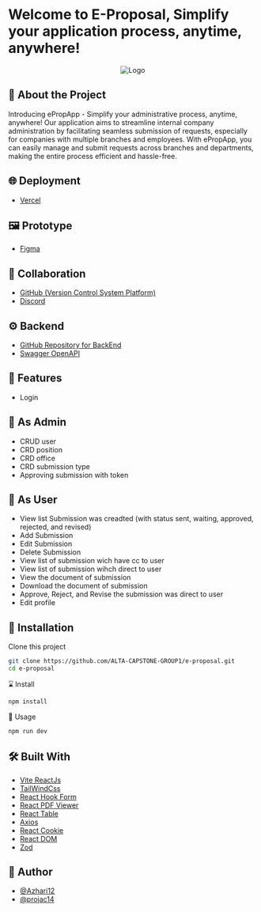 
# Welcome to E-Proposal, Simplify your application process, anytime, anywhere! 
<div align="center">
  <img src="https://res.cloudinary.com/dc0wgpho2/image/upload/v1684720861/eproplogo_koyqxz.jpg" alt="Logo">
</div>

## 📑 About the Project

Introducing ePropApp - Simplify your administrative process, anytime, anywhere! Our application aims to streamline internal company administration by facilitating seamless submission of requests, especially for companies with multiple branches and employees. With ePropApp, you can easily manage and submit requests across branches and departments, making the entire process efficient and hassle-free.
## 🌐 Deployment
- [Vercel](https://e-proposal-pb3i.vercel.app/)

## 🖼 Prototype
- [Figma](https://www.figma.com/file/o8ZmTq7YDpstHXnlLwOwm2/Untitled?type=design&node-id=15%3A12&t=8ihBD1Z9pm1shDTb-1)

## 🤝 Collaboration
- [GitHub (Version Control System Platform)](https://github.com/ALTA-CAPSTONE-GROUP1/e-proposal.git)
- [Discord](discord.com)

## ⚙ Backend
- [GitHub Repository for BackEnd](https://github.com/ALTA-CAPSTONE-GROUP1/e-proposal-BE.git)
- [Swagger OpenAPI](https://app.swaggerhub.com/apis-docs/123ADIYUDA/E-Proposal/1.0.0)

## 🔮 Features
- Login
## 🌟 As Admin
- CRUD user
- CRD position
- CRD office
- CRD submission type
- Approving submission with token
## 🌟 As User
- View list Submission was creadted (with status sent, waiting, approved, rejected, and revised)
- Add Submission
- Edit Submission
- Delete Submission
- View list of submission wich have cc to user
- View list of submission wihch direct to user
- View the document of submission
- Download the document of submission
- Approve, Reject, and Revise the submission was direct to user
- Edit profile

## 🧰 Installation

Clone this project

```bash
git clone https://github.com/ALTA-CAPSTONE-GROUP1/e-proposal.git
cd e-proposal
```
⌛ Install
```bash
npm install
```
🚀 Usage
```bash
npm run dev
```
## 🛠️ Built With
- [Vite ReactJs](https://vitejs.dev/guide/)
- [TailWindCss](https://tailwindcss.com/)
- [React Hook Form](https://react-hook-form.com/)
- [React PDF Viewer](https://react-pdf-viewer.dev/)
- [React Table](https://react-table-v7.tanstack.com/)
- [Axios](https://axios-http.com/docs/intro)
- [React Cookie](https://www.npmjs.com/package/react-cookie)
- [React DOM](https://www.npmjs.com/package/react-dom)
- [Zod](https://zod.dev/)

## 🤖 Author

- [@Azhari12](https://github.com/Azhari12)
- [@projac14](https://github.com/projack14)


